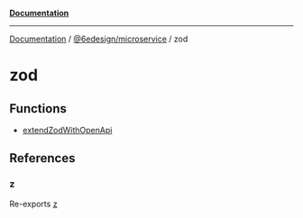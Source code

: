 [**Documentation**](../../../README.md)

***

[Documentation](../../../README.md) / [@6edesign/microservice](../README.md) / zod

# zod

## Functions

- [extendZodWithOpenApi](functions/extendZodWithOpenApi.md)

## References

### z

Re-exports [z](../namespaces/z/README.md)
